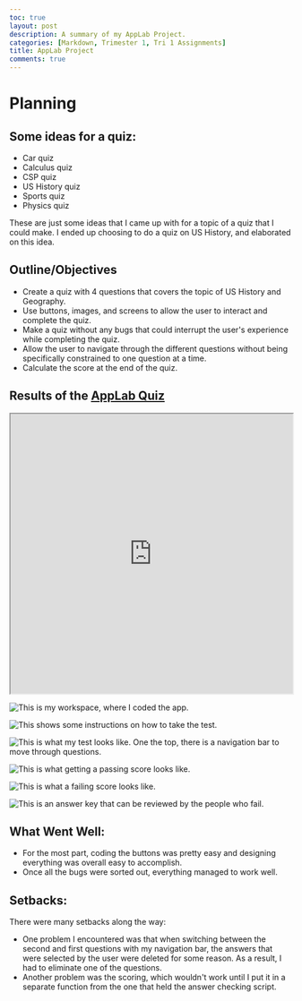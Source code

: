 ```yaml
---
toc: true
layout: post
description: A summary of my AppLab Project.
categories: [Markdown, Trimester 1, Tri 1 Assignments]
title: AppLab Project
comments: true
---
```


# Planning

## Some ideas for a quiz:
- Car quiz
- Calculus quiz
- CSP quiz
- US History quiz
- Sports quiz
- Physics quiz

These are just some ideas that I came up with for a topic of a quiz that I could make. I ended up choosing to do a quiz on US History, and elaborated on this idea.

## Outline/Objectives

- Create a quiz with 4 questions that covers the topic of US History and Geography.
- Use buttons, images, and screens to allow the user to interact and complete the quiz.
- Make a quiz without any bugs that could interrupt the user's experience while completing the quiz.
- Allow the user to navigate through the different questions without being specifically constrained to one question at a time.
- Calculate the score at the end of the quiz.

## Results of the [AppLab Quiz](https://studio.code.org/projects/applab/PX1GwJGOBAxcXc0FbeuT1yF2y91tuxZNt1lS65MGWYI/edit)

<html>
  <body>
    <iframe src = "https://studio.code.org/projects/applab/PX1GwJGOBAxcXc0FbeuT1yF2y91tuxZNt1lS65MGWYI/edit" width = "100%" height = "500"></iframe>
  </body>
</html>

![]({{site.baseurl}}/images/code.png "This is my workspace, where I coded the app.")

![]({{site.baseurl}}/images/instructions.png "This shows some instructions on how to take the test.")

![]({{site.baseurl}}/images/questions.png "This is what my test looks like. One the top, there is a navigation bar to move through questions.")

![]({{site.baseurl}}/images/passing.png "This is what getting a passing score looks like.")

![]({{site.baseurl}}/images/failing.png "This is what a failing score looks like.")

![]({{site.baseurl}}/images/answers.png "This is an answer key that can be reviewed by the people who fail.")

## What Went Well:

- For the most part, coding the buttons was pretty easy and designing everything was overall easy to accomplish.
- Once all the bugs were sorted out, everything managed to work well.

## Setbacks:

There were many setbacks along the way:

- One problem I encountered was that when switching between the second and first questions with my navigation bar, the answers that were selected by the user were deleted for some reason. As a result, I had to eliminate one of the questions.
- Another problem was the scoring, which wouldn't work until I put it in a separate function from the one that held the answer checking script.
